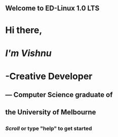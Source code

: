 



## Welcome to ED-Linux 1.0 LTS



#  Hi there,
#  *I'm Vishnu*
#  -Creative Developer
##     — Computer Science graduate of
##        the University of Melbourne
##
###   *Scroll* or type "help" to get started
